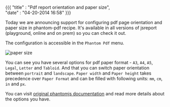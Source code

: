﻿{{{
    "title"    : "Pdf report orientation and paper size",	
    "date"     : "04-20-2014 16:58"	
}}}

Today we are announcing support for configuring pdf page orientation and paper size in phantom-pdf recipe. It's available in all versions of jsreport (playground, online and on prem) so you can check it out. 

The configuration is accessible in the `Phantom Pdf` menu.

![paper size](https://jsreport.net/img/blog/paper-size.png)

You can see you have several options for pdf paper format - `A3`, `A4`, `A5`, `Legal`, `Letter` and `Tabloid`. And that you can switch paper orientation between `portrait` and `landscape`. `Paper width` and `Paper height` takes precedence over `Paper Format` and can be filled with following units: `mm`, `cm`, `in` and `px`.

You can visit [original phantomjs documentation](https://github.com/ariya/phantomjs/wiki/API-Reference-WebPage#webpage-paperSize) and read more details about the options you have.